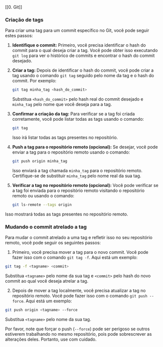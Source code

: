 
[[0. Git]]

### Criação de tags
Para criar uma tag para um commit específico no Git, você pode seguir estes passos:

1. **Identifique o commit:** Primeiro, você precisa identificar o hash do commit para o qual deseja criar a tag. Você pode obter isso executando `git log` para ver o histórico de commits e encontrar o hash do commit desejado.

2. **Criar a tag:** Depois de identificar o hash do commit, você pode criar a tag usando o comando `git tag` seguido pelo nome da tag e o hash do commit. Por exemplo:
   
   ```bash
   git tag minha_tag <hash_do_commit>
   ```

   Substitua `<hash_do_commit>` pelo hash real do commit desejado e `minha_tag` pelo nome que você deseja para a tag.

3. **Confirmar a criação da tag:** Para verificar se a tag foi criada corretamente, você pode listar todas as tags usando o comando:
   
   ```bash
   git tag
   ```

   Isso irá listar todas as tags presentes no repositório.

4. **Push a tag para o repositório remoto (opcional):** Se desejar, você pode enviar a tag para o repositório remoto usando o comando:
   
   ```bash
   git push origin minha_tag
   ```

   Isso enviará a tag chamada `minha_tag` para o repositório remoto. Certifique-se de substituir `minha_tag` pelo nome real da sua tag.

5. **Verificar a tag no repositório remoto (opcional):** Você pode verificar se a tag foi enviada para o repositório remoto visitando o repositório remoto ou usando o comando:
   
   ```bash
   git ls-remote --tags origin
   ```

Isso mostrará todas as tags presentes no repositório remoto.

### Mudando o commit atrelado a tag
Para mudar o commit atrelado a uma tag e refletir isso no seu repositório remoto, você pode seguir os seguintes passos:

1. Primeiro, você precisa mover a tag para o novo commit. Você pode fazer isso com o comando `git tag -f`. Aqui está um exemplo:

```bash
git tag -f <tagname> <commit>
```

Substitua `<tagname>` pelo nome da sua tag e `<commit>` pelo hash do novo commit ao qual você deseja atrelar a tag.

2. Depois de mover a tag localmente, você precisa atualizar a tag no repositório remoto. Você pode fazer isso com o comando `git push --force`. Aqui está um exemplo:

```bash
git push origin <tagname> --force
```

Substitua `<tagname>` pelo nome da sua tag.

Por favor, note que forçar o push (`--force`) pode ser perigoso se outros estiverem trabalhando no mesmo repositório, pois pode sobrescrever as alterações deles. Portanto, use com cuidado.
